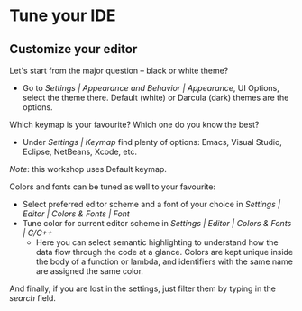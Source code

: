 # Tune your IDE

## Customize your editor
Let's start from the major question – black or white theme?
* Go to _Settings | Appearance and Behavior | Appearance_, UI Options, select the theme there. Default (white) or Darcula (dark) themes are the options.

Which keymap is your favourite? Which one do you know the best?
* Under _Settings | Keymap_ find plenty of options: Emacs, Visual Studio, Eclipse, NetBeans, Xcode, etc.

_Note_: this workshop uses Default keymap.

Colors and fonts can be tuned as well to your favourite:
* Select preferred editor scheme and a font of your choice in _Settings | Editor | Colors & Fonts | Font_
* Tune color for current editor scheme in _Settings | Editor | Colors & Fonts | C/C++_
    * Here you can select semantic highlighting to understand how the data flow through the code at a glance. Colors are kept unique inside the body of a function or lambda, and identifiers with the same name are assigned the same color.

And finally, if you are lost in the settings, just filter them by typing in the _search_ field.